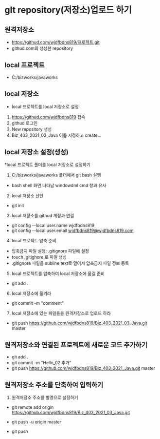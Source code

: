 # glt repository(저장소)업로드 하기
## 원격저장소
* https://githud.com/wjdfbdns819/프로젝트.git
* githud.com의 생성한 repository

## local 프로젝트
 * C:/bizworks/javaworks

## local 저장소
 * local 프로젝트를 local 저장소로 설정


1. https://githud.com/wjdfbdns819 접속
2. githud 로그인 
3. New repository 생성
4. Biz_403_2021_03_Java 이름 지정하고 create...

## local 저장소 설정(생성)
 *local 프로젝트 폴더를 local 저장소로 설정하기
 1. C:/bizworks/javaworks 폴더에서 git bash 실행
  - bash shell 화면 나타남 windowdml cmd 창과 유사 

 2. local 저장소 선언
   * git init

 3. local 저장소를 githud 계정과 연결
   * git config --local user.name wjdfbdns819
   * git config --local user.email wjdfbdns819@wjdfbdns819.com

 4. local 프로젝트 압축 준비
 * 압축금지 파일 설정: .gitignore 파일에 설정
 * touch .gitighore 로 파일 생성
 * .gitignore 파일을 subline text로 열어서 압축금지 파일 정보 등록

 5. local 프로젝트를 압축하여 local 저장소에 옮길 준비
 * git add .

 6. local 저장소에 옮겨라 
 * git commit -m "comment"
 
 7. local 저장소에 있는 파일들을 원격저장소로 업로드 하라
 * git push https://github.com/wjdfbdns819/Biz_403_2021_03_Java.git master

## 원격저장소와 연결된 프로젝트에 새로운 코드 추가하기 
* git add .
* git commit -m "Hello_02 추가"
* git push https://github.com/wjdfbdns819/Biz_403_2021_Java.git master

## 원격저장소 주소를 단축하여 입력하기
1. 원격저장소 주소를 별명으로 설정하기 
* git remote add origin https://github.com/wjdfbdns819/Biz_403_2021_03_Java.git

* git push  -u origin master

* git push